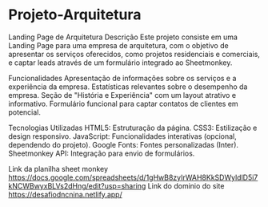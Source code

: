 # Projeto-Arquitetura
Landing Page de Arquitetura
Descrição
Este projeto consiste em uma Landing Page para uma empresa de arquitetura, com o objetivo de apresentar os serviços oferecidos, como projetos residenciais e comerciais, e captar leads através de um formulário integrado ao Sheetmonkey.

Funcionalidades
Apresentação de informações sobre os serviços e a experiência da empresa.
Estatísticas relevantes sobre o desempenho da empresa.
Seção de "História e Experiência" com um layout atrativo e informativo.
Formulário funcional para captar contatos de clientes em potencial.

Tecnologias Utilizadas
HTML5: Estruturação da página.
CSS3: Estilização e design responsivo.
JavaScript: Funcionalidades interativas (opcional, dependendo do projeto).
Google Fonts: Fontes personalizadas (Inter).
Sheetmonkey API: Integração para envio de formulários.

 Link da planilha sheet monkey https://docs.google.com/spreadsheets/d/1gHwB8zyIrWAH8KkSDWyldlD5i7kNCWBwyxBLVs2dHng/edit?usp=sharing
 Link do dominio do site https://desafiodncnina.netlify.app/
